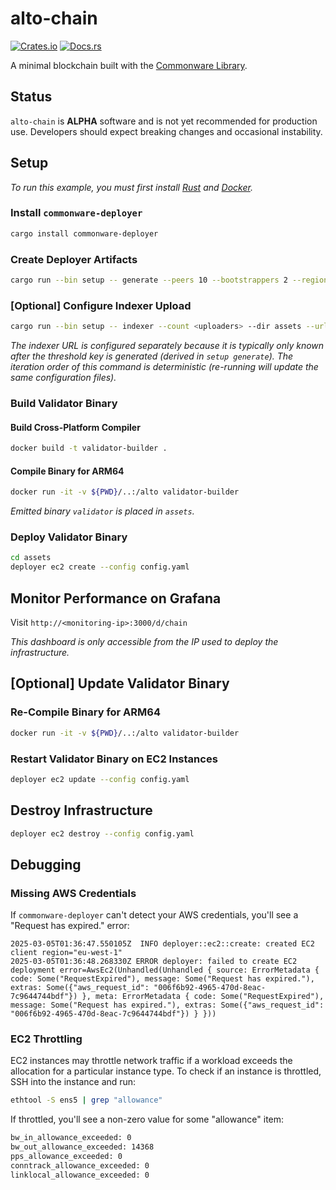 # alto-chain

[![Crates.io](https://img.shields.io/crates/v/alto-chain.svg)](https://crates.io/crates/alto-chain)
[![Docs.rs](https://docs.rs/alto-chain/badge.svg)](https://docs.rs/alto-chain)

A minimal blockchain built with the [Commonware Library](https://github.com/commonwarexyz/monorepo).

## Status

`alto-chain` is **ALPHA** software and is not yet recommended for production use. Developers should expect breaking changes and occasional instability.

## Setup

_To run this example, you must first install [Rust](https://www.rust-lang.org/tools/install) and [Docker](https://www.docker.com/get-started/)._

### Install `commonware-deployer`

```bash
cargo install commonware-deployer
```

### Create Deployer Artifacts

```bash
cargo run --bin setup -- generate --peers 10 --bootstrappers 2 --regions us-west-1,us-east-1,eu-west-1,ap-northeast-1,eu-north-1,ap-south-1,sa-east-1,eu-central-1,ap-northeast-2,ap-southeast-2 --instance-type c7g.xlarge --storage-size 10 --storage-class gp3 --worker-threads 4 --message-backlog 16384 --mailbox-size 16384 --dashboard dashboard.json --output assets
```

### [Optional] Configure Indexer Upload

```bash
cargo run --bin setup -- indexer --count <uploaders> --dir assets --url <indexer URL>
```

_The indexer URL is configured separately because it is typically only known after the threshold key is generated (derived in `setup generate`). The iteration order of this command is deterministic (re-running will update the same configuration files)._

### Build Validator Binary

#### Build Cross-Platform Compiler

```bash
docker build -t validator-builder .
```

#### Compile Binary for ARM64

```bash
docker run -it -v ${PWD}/..:/alto validator-builder
```

_Emitted binary `validator` is placed in `assets`._

### Deploy Validator Binary

```bash
cd assets
deployer ec2 create --config config.yaml
```

## Monitor Performance on Grafana

Visit `http://<monitoring-ip>:3000/d/chain`

_This dashboard is only accessible from the IP used to deploy the infrastructure._

## [Optional] Update Validator Binary

### Re-Compile Binary for ARM64

```bash
docker run -it -v ${PWD}/..:/alto validator-builder
```

### Restart Validator Binary on EC2 Instances

```bash
deployer ec2 update --config config.yaml
```

## Destroy Infrastructure

```bash
deployer ec2 destroy --config config.yaml
```

## Debugging

### Missing AWS Credentials

If `commonware-deployer` can't detect your AWS credentials, you'll see a "Request has expired." error:

```
2025-03-05T01:36:47.550105Z  INFO deployer::ec2::create: created EC2 client region="eu-west-1"
2025-03-05T01:36:48.268330Z ERROR deployer: failed to create EC2 deployment error=AwsEc2(Unhandled(Unhandled { source: ErrorMetadata { code: Some("RequestExpired"), message: Some("Request has expired."), extras: Some({"aws_request_id": "006f6b92-4965-470d-8eac-7c9644744bdf"}) }, meta: ErrorMetadata { code: Some("RequestExpired"), message: Some("Request has expired."), extras: Some({"aws_request_id": "006f6b92-4965-470d-8eac-7c9644744bdf"}) } }))
```

### EC2 Throttling

EC2 instances may throttle network traffic if a workload exceeds the allocation for a particular instance type. To check
if an instance is throttled, SSH into the instance and run:

```bash
ethtool -S ens5 | grep "allowance"
```

If throttled, you'll see a non-zero value for some "allowance" item:

```txt
bw_in_allowance_exceeded: 0
bw_out_allowance_exceeded: 14368
pps_allowance_exceeded: 0
conntrack_allowance_exceeded: 0
linklocal_allowance_exceeded: 0
```